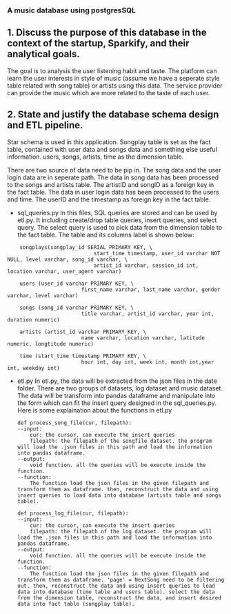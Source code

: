### A music database using postgresSQL


## 1. Discuss the purpose of this database in the context of the startup, Sparkify, and their analytical goals.

The goal is to analysis the user listening habit and taste. The platform can learn the user interests in style of music (assume we have a seperate style table related with song table) or artists using this data. The service provider can provide the music which are more related to the taste of each user.


## 2. State and justify the database schema design and ETL pipeline.

Star schema is used in this application. Songplay table is set as the fact table, contained with user data and songs data and something else useful information. users, songs, artists, time as the dimension table. 

There are two source of data need to be pip in. The song data and the user login data are in seperate path. The data in song data has been processed to the songs and artists table. The artistID and songID as a foreign key in the fact table. The data in user login data has been processed to the users and time. The userID and the timestamp as foreign key in the fact table.

* sql_queries.py
	In this files, SQL queries are stored and can be used by etl.py. It including create/drop table queries, insert queries, and select query. The select query is used to pick data from the dimension table to the fact table. The table and its columns label is shown below:

```
	songplays(songplay_id SERIAL PRIMARY KEY, \
							start_time timestamp, user_id varchar NOT NULL, level varchar, song_id varchar, \
							artist_id varchar, session_id int, location varchar, user_agent varchar)

	users (user_id varchar PRIMARY KEY, \
						first_name varchar, last_name varchar, gender varchar, level varchar)

	songs (song_id varchar PRIMARY KEY, \
						title varchar, artist_id varchar, year int, duration numeric)

	artists (artist_id varchar PRIMARY KEY, \
						name varchar, location varchar, latitude numeric, longtitude numeric)

	time (start_time timestamp PRIMARY KEY, \
						hour int, day int, week int, month int,year int, weekday int)
```


* etl.py
	In etl.py, the data will be extracted from the json files in the date folder. There are two groups of datasets, log dataset and music dataset. The data will be transform into pandas dataframe and manipulate into the form which can fit the insert query designed in the sql_queries.py. Here is some explaination about the functions in etl.py
	```
	def process_song_file(cur, filepath):
	--input:
		cur: the cursor, can execute the insert queries
		filepath: the filepath of the songfile dataset. the program will load the .json files in this path and load the information into pandas dataframe.
	--output:
		void function. all the queries will be execute inside the function.
	--function:
		The function load the json files in the given filepath and transform them as dataframe. then, reconstruct the data and using insert queries to load data into database (artists table and songs table).	
	```

	```
	def process_log_file(cur, filepath):
	--input:
		cur: the cursor, can execute the insert queries
		filepath: the filepath of the log dataset. the program will load the .json files in this path and load the information into pandas dataframe.
	--output:
		void function. all the queries will be execute inside the function.
	--function:
		The function load the json files in the given filepath and transform them as dataframe. 'page' = NextSong need to be filtering out. then, reconstruct the data and using insert queries to load data into database (time table and users table). select the data from the dimension table, reconstruct the data, and insert desired data into fact table (songplay table).
	```

